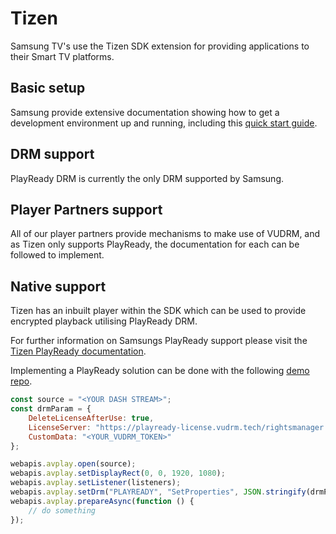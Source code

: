 # Tizen

Samsung TV's use the Tizen SDK extension for providing applications to their Smart TV platforms.

## Basic setup

Samsung provide extensive documentation showing how to get a development environment up and running, including this [quick start guide](https://developer.samsung.com/smarttv/develop/getting-started/quick-start-guide.html).

## DRM support

PlayReady DRM is currently the only DRM supported by Samsung.

## Player Partners support

All of our player partners provide mechanisms to make use of VUDRM, and as Tizen only supports PlayReady, the documentation for each can be followed to implement.  

## Native support

Tizen has an inbuilt player within the SDK which can be used to provide encrypted playback utilising PlayReady DRM.

For further information on Samsungs PlayReady support please visit the [Tizen PlayReady documentation](https://developer.samsung.com/smarttv/develop/guides/multimedia/media-playback/using-avplay.html#drm-contents-playback-sequence).

Implementing a PlayReady solution can be done with the following [demo repo](https://github.com/Vualto/vudrm-tizen).

```javascript
const source = "<YOUR DASH STREAM>";
const drmParam = {
    DeleteLicenseAfterUse: true,
    LicenseServer: "https://playready-license.vudrm.tech/rightsmanager.asmx",
    CustomData: "<YOUR_VUDRM_TOKEN>"
};

webapis.avplay.open(source);
webapis.avplay.setDisplayRect(0, 0, 1920, 1080);
webapis.avplay.setListener(listeners);
webapis.avplay.setDrm("PLAYREADY", "SetProperties", JSON.stringify(drmParam));
webapis.avplay.prepareAsync(function () {
    // do something
});
```
